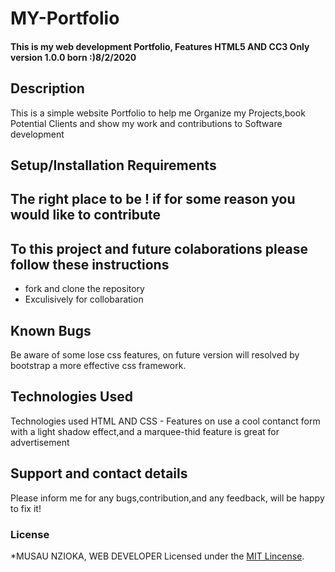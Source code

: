  # MY-Portfolio
#### This is my web development Portfolio, Features HTML5 AND CC3 Only  version 1.0.0 born :)8/2/2020
#### 
## Description
This is a simple website Portfolio to help me Organize my Projects,book Potential Clients and show my work and contributions to Software development
## Setup/Installation Requirements
## The right place to be ! if for some reason you would like to contribute 
## To this project and future colaborations please follow these instructions
* fork and clone the repository
* Exculisively for collobaration 

## Known Bugs
Be aware of some lose css features, on future version will resolved by bootstrap a more effective css framework.
## Technologies Used
Technologies used HTML AND CSS - Features on use a cool contanct form with a light shadow effect,and a marquee-thid feature is great for advertisement
## Support and contact details
Please inform me for any bugs,contribution,and any feedback, will be happy to fix it!
### License
*MUSAU NZIOKA, WEB DEVELOPER
Licensed under the [MIT Lincense](LICENSE).
